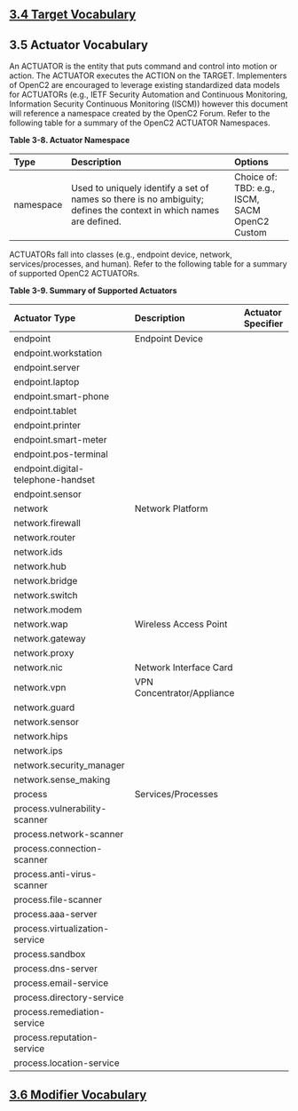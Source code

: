 ## [3.4 Target Vocabulary](3.4_target-vocabulary.md#34-target-vocabulary)

## 3.5 Actuator Vocabulary

An ACTUATOR is the entity that puts command and control into motion or action. The ACTUATOR executes the ACTION on the TARGET. Implementers of OpenC2 are encouraged to leverage existing standardized data models for ACTUATORs (e.g., IETF Security Automation and Continuous Monitoring, Information Security Continuous Monitoring (ISCM)) however this document will reference a namespace created by the OpenC2 Forum. Refer to the following table for a summary of the OpenC2 ACTUATOR Namespaces.

**Table 3-8. Actuator Namespace**

| Type | Description | Options | 
| :--- | :--- | :--- | 
| namespace | Used to uniquely identify a set of names so there is no ambiguity; defines the context in which names are defined. | Choice of:<br>  TBD: e.g., ISCM, SACM<br>  OpenC2<br>  Custom | 

ACTUATORs fall into classes (e.g., endpoint device, network, services/processes, and human). Refer to the following table for a summary of supported OpenC2 ACTUATORs.

**Table 3-9. Summary of Supported Actuators**

| Actuator Type | Description | Actuator Specifier | 
| :--- | :--- | :--- | 
| endpoint | Endpoint Device |  | 
| endpoint.workstation |  |  | 
| endpoint.server |  |  | 
| endpoint.laptop |  |  | 
| endpoint.smart-phone |  |  | 
| endpoint.tablet |  |  | 
| endpoint.printer |  |  | 
| endpoint.smart-meter |  |  | 
| endpoint.pos-terminal |  |  | 
| endpoint.digital-telephone-handset |  |  | 
| endpoint.sensor |  |  | 
| network | Network Platform |  | 
| network.firewall |  |  | 
| network.router |  |  | 
| network.ids |  |  | 
| network.hub |  |  | 
| network.bridge |  |  | 
| network.switch |  |  | 
| network.modem |  |  | 
| network.wap | Wireless Access Point |  | 
| network.gateway |  |  | 
| network.proxy |  |  | 
| network.nic | Network Interface Card |  | 
| network.vpn | VPN Concentrator/Appliance |  | 
| network.guard |  |  | 
| network.sensor |  |  | 
| network.hips |  |  | 
| network.ips |  |  | 
| network.security_manager |  |  | 
| network.sense_making |  |  | 
| process | Services/Processes |  | 
| process.vulnerability-scanner |  |  | 
| process.network-scanner |  |  | 
| process.connection-scanner |  |  | 
| process.anti-virus-scanner |  |  | 
| process.file-scanner |  |  | 
| process.aaa-server |  |  | 
| process.virtualization-service |  |  | 
| process.sandbox |  |  | 
| process.dns-server |  |  | 
| process.email-service |  |  | 
| process.directory-service |  |  | 
| process.remediation-service |  |  | 
| process.reputation-service |  |  | 
| process.location-service |  |  | 

## [3.6 Modifier Vocabulary](3.6_modifier-vocabulary.md#36-modifier-vocabulary)